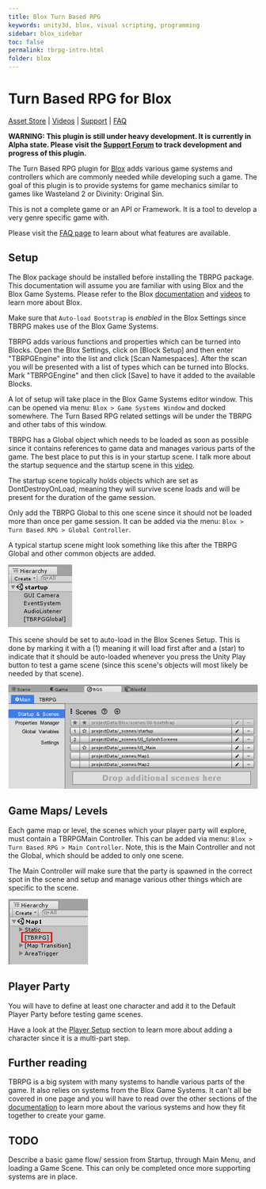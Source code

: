 ```yaml
---
title: Blox Turn Based RPG
keywords: unity3d, blox, visual scripting, programming
sidebar: blox_sidebar
toc: false
permalink: tbrpg-intro.html
folder: blox
---
```


Turn Based RPG for Blox
=======================

[Asset Store](https://www.assetstore.unity3d.com/?asac=MnslCi8JXB#!/content/12859) | [Videos](https://www.youtube.com/playlist?list=PLuaBtUXEKcdLEhNpwuBnUQxfKYJHS6PcK) | [Support](http://forum.plyoung.com/c/blox-3) | [FAQ](http://forum.plyoung.com/t/turn-based-rpg-dev/3679)

**WARNING: This plugin is still under heavy development. It is currently in Alpha state. Please visit the [Support Forum](http://forum.plyoung.com/t/turn-based-rpg-dev/3679) to track development and progress of this plugin.**

The Turn Based RPG plugin for [Blox](https://www.assetstore.unity3d.com/?asac=MnslCi8JXB#!/content/62473) adds various game systems and controllers which are commonly needed while developing such a game. The goal of this plugin is to provide systems for game mechanics similar to games like Wasteland 2 or Divinity: Original Sin.

This is not a complete game or an API or Framework. It is a tool to develop a very genre specific game with.

Please visit the [FAQ page](http://forum.plyoung.com/t/turn-based-rpg-dev/3679) to learn about what features are available.

Setup
-----

The Blox package should be installed before installing the TBRPG package. This documentation will assume you are familiar with using Blox and the Blox Game Systems. Please refer to the Blox [documentation](https://plyoung.github.io/blox.html) and [videos](https://www.youtube.com/playlist?list=PLuaBtUXEKcdLEhNpwuBnUQxfKYJHS6PcK) to learn more about Blox.

Make sure that `Auto-load Bootstrap` is *enabled* in the Blox Settings since TBRPG makes use of the Blox Game Systems.

TBRPG adds various functions and properties which can be turned into Blocks. Open the Blox Settings, click on [Block Setup] and then enter "TBRPGEngine" into the list and click [Scan Namespaces]. After the scan you will be presented with a list of types which can be turned into Blocks. Mark "TBRPGEngine" and then click [Save] to have it added to the available Blocks.

A lot of setup will take place in the Blox Game Systems editor window. This can be opened via menu: `Blox > Game Systems Window` and docked somewhere. The Turn Based RPG related settings will be under the TBRPG and other tabs of this window.

TBRPG has a Global object which needs to be loaded as soon as possible since it contains references to game data and manages various parts of the game. The best place to put this is in your startup scene. I talk more about the startup sequence and the startup scene in this [video](https://www.youtube.com/watch?v=eFK7cvJQiiQ&list=PLuaBtUXEKcdLEhNpwuBnUQxfKYJHS6PcK&index=13).

The startup scene topically holds objects which are set as DontDestroyOnLoad, meaning they will survive scene loads and will be present for the duration of the game session.

Only add the TBRPG Global to this one scene since it should not be loaded more than once per game session. It can be added via the menu: `Blox > Turn Based RPG > Global Controller`.

A typical startup scene might look something like this after the TBRPG Global and other common objects are added.

![](img/tbrpg/00.png)

This scene should be set to auto-load in the Blox Scenes Setup. This is done by marking it with a (1) meaning it will load first after and a (star) to indicate that it should be auto-loaded whenever you press the Unity Play button to test a game scene (since this scene's objects will most likely be needed by that scene).

![](img/tbrpg/01.png)

Game Maps/ Levels
-----------------

Each game map or level, the scenes which your player party will explore, must contain a TBRPGMain Controller. This can be added via menu: `Blox > Turn Based RPG > Main Controller`. Note, this is the Main Controller and not the Global, which should be added to only one scene.

The Main Controller will make sure that the party is spawned in the correct spot in the scene and setup and manage various other things which are specific to the scene.

![](img/tbrpg/02.png)

Player Party
------------

You will have to define at least one character and add it to the Default Player Party before testing game scenes.

Have a look at the [Player Setup](tbrpg-player-setup.html) section to learn more about adding a character since it is a multi-part step.

Further reading
---------------

TBRPG is a big system with many systems to handle various parts of the game. It also relies on systems from the Blox Game Systems. It can't all be covered in one page and you will have to read over the other sections of the [documentation](https://plyoung.github.io/blox.html) to learn more about the various systems and how they fit together to create your game.

TODO
----

Describe a basic game flow/ session from Startup, through Main Menu, and loading a Game Scene. This can only be completed once more supporting systems are in place.









